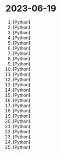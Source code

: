 # 2023-06-19

1. [](https://github.comundefined "Specify what you want it to build, the AI asks for clarification, and then builds it.") [Python]
2. [](https://github.comundefined "one-click deepfake (face swap)") [Python]
3. [](https://github.comundefined "An Extensible Toolkit for Finetuning and Inference of Large Foundation Models. Large Model for All.") [Python]
4. [](https://github.comundefined "Fine-tuning LLaMA with PEFT (PT+SFT+RLHF with QLoRA)") [Python]
5. [](https://github.comundefined "OpenMMLab Multimodal Advanced, Generative, and Intelligent Creation Toolbox. Unlock the magic 🪄: Generative-AI (AIGC), easy-to-use APIs, awsome model zoo, diffusion models, for text-to-image generation, image/video restoration/enhancement, etc.") [Python]
6. [](https://github.comundefined "An algorithm for reconstructing the radiance field of a large-scale scene from a single casually captured video.") [Python]
7. [](https://github.comundefined "Join us at H2O.ai to make the world's best open-source GPT with document and image Q&A, 100% private chat, no data leaks, Apache 2.0 https://arxiv.org/pdf/2306.08161.pdf") [Python]
8. [](https://github.comundefined "You like pytorch? You like micrograd? You love tinygrad! ❤️") [Python]
9. [](https://github.comundefined "decentralising the Ai Industry, just some language model api's...") [Python]
10. [](https://github.comundefined "Chat with any PDF. Easily upload the PDF documents you'd like to chat with. Instant answers. Ask questions, extract information, and summarize documents with AI. Sources included.") [Python]
11. [](https://github.comundefined "潘多拉，一个让你呼吸顺畅的ChatGPT。Pandora, a ChatGPT that helps you breathe smoothly.") [Python]
12. [](https://github.comundefined "All Algorithms implemented in Python") [Python]
13. [](https://github.comundefined "Ecoute is a live transcription tool that provides real-time transcripts for both the user's microphone input (You) and the user's speakers output (Speaker) in a textbox. It also generates a suggested response using OpenAI's GPT-3.5 for the user to say based on the live transcription of the conversation.") [Python]
14. [](https://github.comundefined "MedicalGPT: Training Your Own Medical GPT Model with ChatGPT Training Pipeline. 训练医疗大模型，实现包括二次预训练、有监督微调、奖励建模、强化学习训练。") [Python]
15. [](https://github.comundefined "Family of instruction-following LLMs powered by Evol-Instruct: WizardLM, WizardCoder") [Python]
16. [](https://github.comundefined "Learn how to design large-scale systems. Prep for the system design interview. Includes Anki flashcards.") [Python]
17. [](https://github.comundefined "3D printer / slicing GUI built on top of the Uranium framework") [Python]
18. [](https://github.comundefined "A curated list of awesome DevOps platforms, tools, practices and resources") [Python]
19. [](https://github.comundefined "Reflexion: Language Agents with Verbal Reinforcement Learning") [Python]
20. [](https://github.comundefined "Official implementation of our ArXiv paper Augmenting Language Models with Long-Term Memory.") [Python]
21. [](https://github.comundefined "🚀AI拟声: 5秒内克隆您的声音并生成任意语音内容 Clone a voice in 5 seconds to generate arbitrary speech in real-time") [Python]
22. [](https://github.comundefined "") [Python]
23. [](https://github.comundefined "DeepSpeed is a deep learning optimization library that makes distributed training and inference easy, efficient, and effective.") [Python]
24. [](https://github.comundefined "Macaw-LLM: Multi-Modal Language Modeling with Image, Video, Audio, and Text Integration") [Python]
25. [](https://github.comundefined "Stable Diffusion with Core ML on Apple Silicon") [Python]
